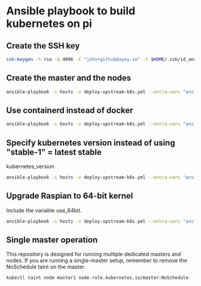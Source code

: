 # Ansible playbook to build kubernetes on pi

## Create the SSH key
```bash
ssh-keygen -t rsa -b 4096 -C "john+github@ayoy.se" -f $HOME/.ssh/id_ansible
```

## Create the master and the nodes
```bash
ansible-playbook -i hosts -v deploy-upstream-k8s.yml --extra-vars "ansible_become_pass=raspberry"
```

## Use containerd instead of docker
```bash
ansible-playbook -i hosts -v deploy-upstream-k8s.yml --extra-vars "ansible_become_pass=raspberry container_env=containerd"
```

## Specify kubernetes version instead of using "stable-1" = latest stable
kubernetes_version
```bash
ansible-playbook -i hosts -v deploy-upstream-k8s.yml --extra-vars "ansible_become_pass=raspberry kubernetes_version=1.19.5"
```

## Upgrade Raspian to 64-bit kernel
Include the variable use_64bit.

```bash
ansible-playbook -i hosts -v deploy-upstream-k8s.yml --extra-vars "ansible_become_pass=raspberry use_64bit=true"
```

## Single master operation
This repository is designed for running multiple dedicated 
masters and nodes. If you are running a single-master setup,
remember to remove the NoSchedule taint on the master.

```bash
kubectl taint node master1 node-role.kubernetes.io/master:NoSchedule-
```
